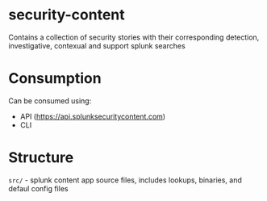 # security-content
Contains a collection of security stories with their corresponding detection, investigative, contexual and support splunk searches

# Consumption
Can be consumed using:
* API (https://api.splunksecuritycontent.com)
* CLI

# Structure
`src/` - splunk content app source files, includes lookups, binaries, and defaul config files
